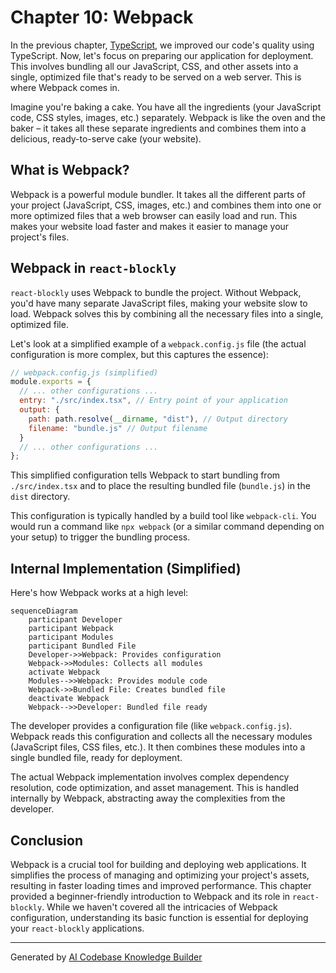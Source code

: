 # Chapter 10: Webpack

In the previous chapter, [TypeScript](09_TypeScript.md), we improved our code's quality using TypeScript. Now, let's focus on preparing our application for deployment.  This involves bundling all our JavaScript, CSS, and other assets into a single, optimized file that's ready to be served on a web server. This is where Webpack comes in.

Imagine you're baking a cake. You have all the ingredients (your JavaScript code, CSS styles, images, etc.) separately.  Webpack is like the oven and the baker – it takes all these separate ingredients and combines them into a delicious, ready-to-serve cake (your website).

## What is Webpack?

Webpack is a powerful module bundler.  It takes all the different parts of your project (JavaScript, CSS, images, etc.) and combines them into one or more optimized files that a web browser can easily load and run.  This makes your website load faster and makes it easier to manage your project's files.

## Webpack in `react-blockly`

`react-blockly` uses Webpack to bundle the project.  Without Webpack, you'd have many separate JavaScript files, making your website slow to load.  Webpack solves this by combining all the necessary files into a single, optimized file.

Let's look at a simplified example of a `webpack.config.js` file (the actual configuration is more complex, but this captures the essence):

```javascript
// webpack.config.js (simplified)
module.exports = {
  // ... other configurations ...
  entry: "./src/index.tsx", // Entry point of your application
  output: {
    path: path.resolve(__dirname, "dist"), // Output directory
    filename: "bundle.js" // Output filename
  }
  // ... other configurations ...
};
```

This simplified configuration tells Webpack to start bundling from `./src/index.tsx` and to place the resulting bundled file (`bundle.js`) in the `dist` directory.

This configuration is typically handled by a build tool like `webpack-cli`.  You would run a command like `npx webpack` (or a similar command depending on your setup) to trigger the bundling process.

## Internal Implementation (Simplified)

Here's how Webpack works at a high level:

```mermaid
sequenceDiagram
    participant Developer
    participant Webpack
    participant Modules
    participant Bundled File
    Developer->>Webpack: Provides configuration
    Webpack->>Modules: Collects all modules
    activate Webpack
    Modules-->>Webpack: Provides module code
    Webpack->>Bundled File: Creates bundled file
    deactivate Webpack
    Webpack-->>Developer: Bundled file ready
```

The developer provides a configuration file (like `webpack.config.js`). Webpack reads this configuration and collects all the necessary modules (JavaScript files, CSS files, etc.).  It then combines these modules into a single bundled file, ready for deployment.

The actual Webpack implementation involves complex dependency resolution, code optimization, and asset management.  This is handled internally by Webpack, abstracting away the complexities from the developer.

## Conclusion

Webpack is a crucial tool for building and deploying web applications.  It simplifies the process of managing and optimizing your project's assets, resulting in faster loading times and improved performance.  This chapter provided a beginner-friendly introduction to Webpack and its role in `react-blockly`.  While we haven't covered all the intricacies of Webpack configuration, understanding its basic function is essential for deploying your `react-blockly` applications.


---

Generated by [AI Codebase Knowledge Builder](https://github.com/The-Pocket/Tutorial-Codebase-Knowledge)